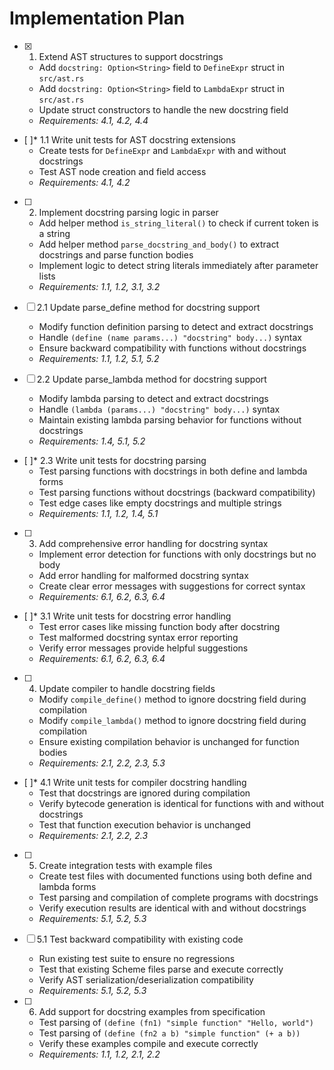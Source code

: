 # Implementation Plan

- [x] 1. Extend AST structures to support docstrings





  - Add `docstring: Option<String>` field to `DefineExpr` struct in `src/ast.rs`
  - Add `docstring: Option<String>` field to `LambdaExpr` struct in `src/ast.rs`
  - Update struct constructors to handle the new docstring field
  - _Requirements: 4.1, 4.2, 4.4_

- [ ]* 1.1 Write unit tests for AST docstring extensions
  - Create tests for `DefineExpr` and `LambdaExpr` with and without docstrings
  - Test AST node creation and field access
  - _Requirements: 4.1, 4.2_

- [ ] 2. Implement docstring parsing logic in parser
  - Add helper method `is_string_literal()` to check if current token is a string
  - Add helper method `parse_docstring_and_body()` to extract docstrings and parse function bodies
  - Implement logic to detect string literals immediately after parameter lists
  - _Requirements: 1.1, 1.2, 3.1, 3.2_

- [ ] 2.1 Update parse_define method for docstring support
  - Modify function definition parsing to detect and extract docstrings
  - Handle `(define (name params...) "docstring" body...)` syntax
  - Ensure backward compatibility with functions without docstrings
  - _Requirements: 1.1, 1.2, 5.1, 5.2_

- [ ] 2.2 Update parse_lambda method for docstring support
  - Modify lambda parsing to detect and extract docstrings
  - Handle `(lambda (params...) "docstring" body...)` syntax
  - Maintain existing lambda parsing behavior for functions without docstrings
  - _Requirements: 1.4, 5.1, 5.2_

- [ ]* 2.3 Write unit tests for docstring parsing
  - Test parsing functions with docstrings in both define and lambda forms
  - Test parsing functions without docstrings (backward compatibility)
  - Test edge cases like empty docstrings and multiple strings
  - _Requirements: 1.1, 1.2, 1.4, 5.1_

- [ ] 3. Add comprehensive error handling for docstring syntax
  - Implement error detection for functions with only docstrings but no body
  - Add error handling for malformed docstring syntax
  - Create clear error messages with suggestions for correct syntax
  - _Requirements: 6.1, 6.2, 6.3, 6.4_

- [ ]* 3.1 Write unit tests for docstring error handling
  - Test error cases like missing function body after docstring
  - Test malformed docstring syntax error reporting
  - Verify error messages provide helpful suggestions
  - _Requirements: 6.1, 6.2, 6.3, 6.4_

- [ ] 4. Update compiler to handle docstring fields
  - Modify `compile_define()` method to ignore docstring field during compilation
  - Modify `compile_lambda()` method to ignore docstring field during compilation
  - Ensure existing compilation behavior is unchanged for function bodies
  - _Requirements: 2.1, 2.2, 2.3, 5.3_

- [ ]* 4.1 Write unit tests for compiler docstring handling
  - Test that docstrings are ignored during compilation
  - Verify bytecode generation is identical for functions with and without docstrings
  - Test that function execution behavior is unchanged
  - _Requirements: 2.1, 2.2, 2.3_

- [ ] 5. Create integration tests with example files
  - Create test files with documented functions using both define and lambda forms
  - Test parsing and compilation of complete programs with docstrings
  - Verify execution results are identical with and without docstrings
  - _Requirements: 5.1, 5.2, 5.3_

- [ ] 5.1 Test backward compatibility with existing code
  - Run existing test suite to ensure no regressions
  - Test that existing Scheme files parse and execute correctly
  - Verify AST serialization/deserialization compatibility
  - _Requirements: 5.1, 5.2, 5.3_

- [ ] 6. Add support for docstring examples from specification
  - Test parsing of `(define (fn1) "simple function" "Hello, world")`
  - Test parsing of `(define (fn2 a b) "simple function" (+ a b))`
  - Verify these examples compile and execute correctly
  - _Requirements: 1.1, 1.2, 2.1, 2.2_